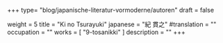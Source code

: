 +++
type= "blog/japanische-literatur-vormoderne/autoren"
draft = false

weight = 5
title = "Ki no Tsurayuki"
japanese = "紀 貫之"
#translation = ""
occupation = ""
works = [
  "9-tosanikki"
]
description = ""
+++

